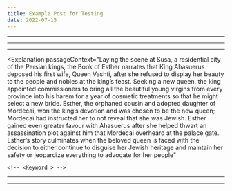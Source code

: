 ```yaml
---
title: Example Post for Testing
date: 2022-07-15
---
```


<script>
	// import Gradient from '../src/lib/components/Gradient.svelte';
    // import Reference from '../src/lib/components/Reference.svelte';
    // import Intro from '../src/lib/components/Intro.svelte';
    import Question from '../src/lib/components/Question.svelte';
    import TodayPassage from '../src/lib/components/TodayPassage.svelte';
    import Highlight from '../src/lib/components/Highlight.svelte';
    import Explanation from '../src/lib/components/Explanation.svelte';
    import Application from '../src/lib/components/primary/Application.svelte';
    import Response from '../src/lib/components/primary/Response.svelte';
</script>

<!-- 
    // QUESTION 
        Example: 
-->
<Question text="To what degree am I willing to obey God?" />

---

<!-- 
    // TODAY'S BIBLE READING  
        Example: Ezra 7 + Ezra 8
-->
<TodayPassage passage="Esther 4 + Esther 5" />

---

<!-- // HIGHLIGHT  -->
<Highlight verseText="Go, gather together all the Jews that are present in Shushan, and fast ye for me, and neither eat nor drink three days, night or day: I also and my maidens will fast likewise; and so will I go in unto the king, which is not according to the law: and if I perish, I perish." reference="Esther 4:16" />

---

<!-- // EXPLANATION -->
<Explanation 
    passageContext="Laying the scene at Susa, a residential city of the Persian kings, the Book of Esther narrates that King Ahasuerus deposed his first wife, Queen Vashti, after she refused to display her beauty to the people and nobles at the king’s feast. Seeking a new queen, the king appointed commissioners to bring all the beautiful young virgins from every province into his harem for a year of cosmetic treatments so that he might select a new bride. Esther, the orphaned cousin and adopted daughter of Mordecai, won the king’s devotion and was chosen to be the new queen; Mordecai had instructed her to not reveal that she was Jewish. Esther gained even greater favour with Ahasuerus after she helped thwart an assassination plot against him that Mordecai overheard at the palace gate.
    Esther’s story culminates when the beloved queen is faced with the decision to either continue to disguise her Jewish heritage and maintain her safety or jeopardize everything to advocate for her people"
>
    <!-- <Keyword > -->
</Explanation>

---

<!-- // APPLICATION -->
<Application 
    historicalApplication="Lorem ipsum dolor flotsam jetsum" 
    contemporaryApplication="Lorem ipsum dolor flotsam jetsum"
/>

<!-- 5B -->
<!-- <Additional References>
    <Reference text={} summary={} />
</Additional References> -->


---

<!-- 6 -->
<Response 
    prayer="Help me to seek accountability and to be willing to keep another brother in Christ be accountable as well." 
/>